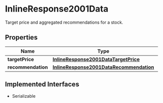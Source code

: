 

# InlineResponse2001Data

Target price and aggregated recommendations for a stock.

## Properties

Name | Type | Description | Notes
------------ | ------------- | ------------- | -------------
**targetPrice** | [**InlineResponse2001DataTargetPrice**](InlineResponse2001DataTargetPrice.md) |  |  [optional]
**recommendation** | [**InlineResponse2001DataRecommendation**](InlineResponse2001DataRecommendation.md) |  |  [optional]


## Implemented Interfaces

* Serializable


